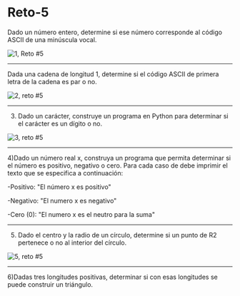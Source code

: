 # Reto-5

Dado un número entero, determine si ese número corresponde al código ASCII de una minúscula vocal.


![1, Reto #5](https://user-images.githubusercontent.com/124641609/227629015-3c6eeff0-4e12-44af-9178-c6933d7c50d4.JPG)


---


Dada una cadena de longitud 1, determine si el código ASCII de primera letra de la cadena es par o no.

![2, reto #5](https://user-images.githubusercontent.com/124641609/227629429-7a45ad87-1579-40a5-a19f-70ced9ae22ea.JPG)


---

3) Dado un carácter, construye un programa en Python para determinar si el carácter es un dígito o no.

![3, reto #5](https://user-images.githubusercontent.com/124641609/227632383-4ce65b8b-24bb-4d57-87b8-bcc621b67bf2.JPG)

---

4)Dado un número real x, construya un programa que permita determinar si el número es positivo, negativo o cero. Para cada caso de debe imprimir el texto que se especifica a continuación:

-Positivo: "El número x es positivo"

-Negativo: "El numero x es negativo"

-Cero (0): "El numero x es el neutro para la suma"

---

5) Dado el centro y la radio de un círculo, determine si un punto de R2 pertenece o no al interior del círculo.


![5, reto #5](https://user-images.githubusercontent.com/124641609/227637466-d591eed6-3ca5-4de4-ba77-38c18deb67b6.JPG)

---
 
6)Dadas tres longitudes positivas, determinar si con esas longitudes se puede construir un triángulo.



